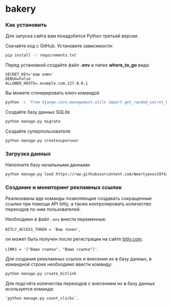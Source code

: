 # bakery

### Как установить
Для запуска сайта вам понадобится Python третьей версии.

Скачайте код с GitHub. Установите зависимости:

```sh
pip install -r requirements.txt
```
Перед установкой создайте файл **.env** в папке **where_to_go** вида:
```properties
SECRET_KEY='ваш ключ'
DEBUG=False
ALLOWED_HOSTS=.example.com,127.0.0.1
```
Вы можете сгенерировать ключ командой
```sh
python -c 'from django.core.management.utils import get_random_secret_key; print(get_random_secret_key())'
```

Создайте базу данных SQLite

```sh
python manage.py migrate
```
Создайте суперпользователя
```sh
python manage.py createsuperuser
```

### Загрузка данных
Наполните базу начальными данными
```sh
python manage.py load https://raw.githubusercontent.com/Amartyanov1974/bakery-data/main/data_bakery.json
```

### Создание и мониторинг рекламных ссылок

Реализованы вде команды позволяющие создавать сокращенные ссылки при помощи API bitly, а также контролировать количество переходов по ним пользователей.

Необходимо в файл `.env` внести переменные:

`BITLY_ACCESS_TOKEN = 'Ваш токен'`,

он может быть получен после регистрации на сайте [bitly.com](https://bitly.com/).

`LINKS = '["Ваша ссылка", "Ваша ссылка"]'`.

Для создания реекламных ссылок и внесения их в базу данных, в командной строке необходимо ввести команду:
```sh
python manage.py create_bitlink
```
Для подсчёта количества переходов с внесением их в базу данных исользуется команда:
```sh
`python manage.py count_clicks`.
```